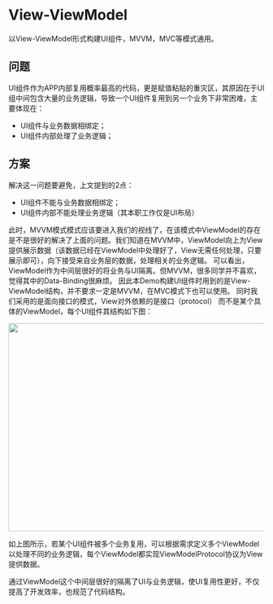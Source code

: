# View-ViewModel
以View-ViewModel形式构建UI组件，MVVM，MVC等模式通用。

## 问题

UI组件作为APP内部复用概率最高的代码，更是赋值粘贴的重灾区，其原因在于UI组中间包含大量的业务逻辑，导致一个UI组件复用到另一个业务下非常困难，主要体现在：
* UI组件与业务数据相绑定；
* UI组件内部处理了业务逻辑；

## 方案
解决这一问题要避免，上文提到的2点：
* UI组件不能与业务数据相绑定；
* UI组件内部不能处理业务逻辑（其本职工作仅是UI布局）

此时，MVVM模式模式应该要进入我们的视线了，在该模式中ViewModel的存在是不是很好的解决了上面的问题。我们知道在MVVM中，ViewModel向上为View提供展示数据（该数据已经在ViewModel中处理好了，View无需任何处理，只要展示即可），向下接受来自业务层的数据，处理相关的业务逻辑。
可以看出，ViewModel作为中间层很好的将业务与UI隔离。但MVVM，很多同学并不喜欢，觉得其中的Data-Binding很麻烦。
因此本Demo构建UI组件时用到的是View-ViewModel结构，并不要求一定是MVVM，在MVC模式下也可以使用。
同时我们采用的是面向接口的模式，View对外依赖的是接口（protocol） 而不是某个具体的ViewModel，每个UI组件其结构如下图：

<img src="https://github.com/zxingshawn/View-ViewModel/raw/master/images/View-ViewModel.png" width=516 height=409 />

如上图所示，若某个UI组件被多个业务复用，可以根据需求定义多个ViewModel以处理不同的业务逻辑，每个ViewModel都实现ViewModelProtocol协议为View提供数据。

通过ViewModel这个中间层很好的隔离了UI与业务逻辑，使UI复用性更好，不仅提高了开发效率，也规范了代码结构。


